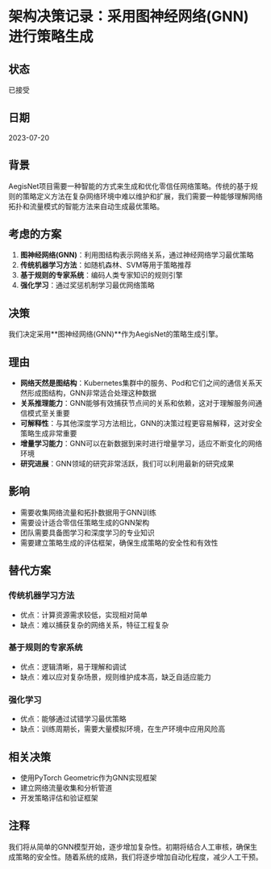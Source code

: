 # 架构决策记录：采用图神经网络(GNN)进行策略生成

## 状态

已接受

## 日期

2023-07-20

## 背景

AegisNet项目需要一种智能的方式来生成和优化零信任网络策略。传统的基于规则的策略定义方法在复杂网络环境中难以维护和扩展，我们需要一种能够理解网络拓扑和流量模式的智能方法来自动生成最优策略。

## 考虑的方案

1. **图神经网络(GNN)**：利用图结构表示网络关系，通过神经网络学习最优策略
2. **传统机器学习方法**：如随机森林、SVM等用于策略推荐
3. **基于规则的专家系统**：编码人类专家知识的规则引擎
4. **强化学习**：通过奖惩机制学习最优网络策略

## 决策

我们决定采用**图神经网络(GNN)**作为AegisNet的策略生成引擎。

## 理由

- **网络天然是图结构**：Kubernetes集群中的服务、Pod和它们之间的通信关系天然形成图结构，GNN非常适合处理这种数据
- **关系推理能力**：GNN能够有效捕获节点间的关系和依赖，这对于理解服务间通信模式至关重要
- **可解释性**：与其他深度学习方法相比，GNN的决策过程更容易解释，这对安全策略生成非常重要
- **增量学习能力**：GNN可以在新数据到来时进行增量学习，适应不断变化的网络环境
- **研究进展**：GNN领域的研究非常活跃，我们可以利用最新的研究成果

## 影响

- 需要收集网络流量和拓扑数据用于GNN训练
- 需要设计适合零信任策略生成的GNN架构
- 团队需要具备图学习和深度学习的专业知识
- 需要建立策略生成的评估框架，确保生成策略的安全性和有效性

## 替代方案

### 传统机器学习方法
- 优点：计算资源需求较低，实现相对简单
- 缺点：难以捕获复杂的网络关系，特征工程复杂

### 基于规则的专家系统
- 优点：逻辑清晰，易于理解和调试
- 缺点：难以应对复杂场景，规则维护成本高，缺乏自适应能力

### 强化学习
- 优点：能够通过试错学习最优策略
- 缺点：训练周期长，需要大量模拟环境，在生产环境中应用风险高

## 相关决策

- 使用PyTorch Geometric作为GNN实现框架
- 建立网络流量收集和分析管道
- 开发策略评估和验证框架

## 注释

我们将从简单的GNN模型开始，逐步增加复杂性。初期将结合人工审核，确保生成策略的安全性。随着系统的成熟，我们将逐步增加自动化程度，减少人工干预。